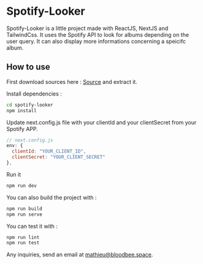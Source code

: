 # Spotify-Looker

Spotify-Looker is a little project made with ReactJS, NextJS and TailwindCss.
It uses the Spotify API to look for albums depending on the user query.
It can also display more informations concerning a speicifc album.

## How to use

First download sources here : [Source](https://github.com/bloodbee/veesual-spotify/archive/refs/heads/master.zip) and extract it.

Install dependencies :
```bash
cd spotify-looker
npm install
```

Update next.config.js file with your clientId and your clientSecret from your Spotify APP.
```js
// next.config.js
env: {
  clientId: "YOUR_CLIENT_ID",
  clientSecret: "YOUR_CLIENT_SECRET"
},
```


Run it
```bash
npm run dev
```

You can also build the project with :

```bash
npm run build
npm run serve
```

You can test it with :
```bash
npm run lint
npm run test
```

Any inquiries, send an email at mathieu@bloodbee.space.
